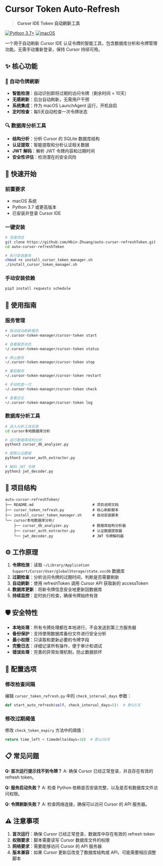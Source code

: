 # Cursor Token Auto-Refresh

> **Cursor IDE Token 自动刷新工具**

[![Python 3.7+](https://img.shields.io/badge/python-3.7+-blue.svg)](https://www.python.org/downloads/)
[![macOS](https://img.shields.io/badge/platform-macOS-lightgrey.svg)](https://www.apple.com/macos/)

一个用于自动刷新 Cursor IDE 认证令牌的智能工具，包含数据库分析和令牌管理功能。无需手动重新登录，保持 Cursor 持续可用。

## ✨ 核心功能

### 🔄 自动令牌刷新
- **智能检测**：自动识别即将过期的访问令牌（剩余时间 < 10天）
- **无感刷新**：后台自动刷新，无需用户干预
- **系统集成**：作为 macOS LaunchAgent 运行，开机自启
- **定时检查**：每5天自动检查一次令牌状态

### 🔍 数据库分析工具
- **结构分析**：分析 Cursor 的 SQLite 数据库结构
- **认证提取**：智能提取和分析认证相关数据
- **JWT 解码**：解析 JWT 令牌内容和过期时间
- **安全性评估**：检测潜在的安全风险

## 🚀 快速开始

### 前置要求

- macOS 系统
- Python 3.7 或更高版本
- 已安装并登录 Cursor IDE

### 一键安装

```bash
# 克隆项目
git clone https://github.com/Hbin-Zhuang/auto-cursor-refreshToken.git
cd auto-cursor-refreshToken

# 执行安装脚本
chmod +x install_cursor_token_manager.sh
./install_cursor_token_manager.sh
```

### 手动安装依赖

```bash
pip3 install requests schedule
```

## 📖 使用指南

### 服务管理

```bash
# 启动自动刷新服务
~/.cursor-token-manager/cursor-token start

# 查看服务状态
~/.cursor-token-manager/cursor-token status

# 停止服务
~/.cursor-token-manager/cursor-token stop

# 重启服务
~/.cursor-token-manager/cursor-token restart

# 手动检查一次
~/.cursor-token-manager/cursor-token check

# 查看日志
~/.cursor-token-manager/cursor-token log
```

### 数据库分析工具

```bash
# 进入分析工具目录
cd cursor本地数据库分析

# 运行数据库结构分析
python3 cursor_db_analyzer.py

# 提取认证数据
python3 cursor_auth_extractor.py

# 解码 JWT 令牌
python3 jwt_decoder.py
```

## 📁 项目结构

```
auto-cursor-refreshToken/
├── README.md                           # 项目说明文档
├── cursor_token_refresh.py             # 核心刷新脚本
├── install_cursor_token_manager.sh     # 自动安装脚本
└── cursor本地数据库分析/
    ├── cursor_db_analyzer.py           # 数据库结构分析器
    ├── cursor_auth_extractor.py        # 认证数据提取器
    └── jwt_decoder.py                  # JWT 令牌解码器
```

## ⚙️ 工作原理

1. **令牌检测**：读取 `~/Library/Application Support/Cursor/User/globalStorage/state.vscdb` 数据库
2. **过期检查**：分析访问令牌的过期时间，判断是否需要刷新
3. **自动刷新**：使用 refreshToken 调用 Cursor API 获取新的 accessToken
4. **数据库更新**：将新令牌信息安全地更新回数据库
5. **持续监控**：定时执行检查，确保令牌始终有效

## 🛡️ 安全特性

- **本地处理**：所有令牌处理都在本地进行，不会发送到第三方服务器
- **备份保护**：支持使用数据库备份文件进行安全分析
- **最小权限**：只读取和更新必要的令牌字段
- **完整日志**：详细记录所有操作，便于审计和调试
- **错误处理**：完善的异常处理机制，防止数据损坏

## 🔧 配置选项

### 修改检查间隔

编辑 `cursor_token_refresh.py` 中的 `check_interval_days` 参数：

```python
def start_auto_refresh(self, check_interval_days=5):  # 默认5天
```

### 修改过期阈值

修改 `check_token_expiry` 方法中的阈值：

```python
return time_left < timedelta(days=10)  # 默认10天
```

## 📋 常见问题

**Q: 首次运行提示找不到令牌？**
A: 确保 Cursor 已经正常登录，并且存在有效的 refresh token。

**Q: 服务启动失败？**
A: 检查 Python 依赖是否安装完整，以及是否有数据库文件访问权限。

**Q: 令牌刷新失败？**
A: 检查网络连接，确保可以访问 Cursor 的 API 服务器。

## ⚠️ 注意事项

1. **首次运行**：确保 Cursor 已经正常登录，数据库中存在有效的 refresh token
2. **权限要求**：脚本需要读写 Cursor 数据库文件的权限
3. **网络要求**：需要能够访问 Cursor 的 API 服务器
4. **版本兼容**：如果 Cursor 更新后改变了数据库结构或 API，可能需要相应调整脚本
